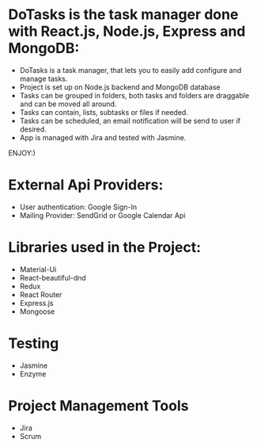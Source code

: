 # DoTasks is the task manager done with React.js, Node.js, Express and MongoDB:

- DoTasks is a task manager, that lets you to easily add configure and manage tasks. 
- Project is set up on Node.js backend and MongoDB database
- Tasks can be grouped in folders, both tasks  and folders are draggable and can be moved all around.
- Tasks can contain, lists, subtasks or files if needed.
- Tasks can be scheduled, an email notification will be send to user if desired.
- App is managed with Jira and tested with Jasmine. 

ENJOY:)

# External Api Providers:
- User authentication: Google Sign-In
- Mailing Provider: SendGrid or Google Calendar Api


# Libraries used in the Project:
- Material-Ui
- React-beautiful-dnd
- Redux
- React Router
- Express.js
- Mongoose

# Testing
- Jasmine
- Enzyme

# Project Management Tools
- Jira
- Scrum
